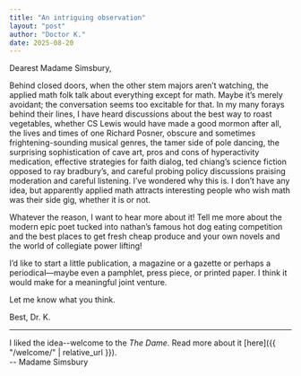 ```yaml
---
title: "An intriguing observation"
layout: "post"
author: "Doctor K."
date: 2025-08-20
---
```

Dearest Madame Simsbury,

Behind closed doors, when the other stem majors aren’t watching, the applied math folk talk about everything except for math. Maybe it’s merely avoidant; the conversation seems too excitable for that. In my many forays behind their lines, I have heard discussions about the best way to roast vegetables, whether CS Lewis would have made a good mormon after all, the lives and times of one Richard Posner, obscure and sometimes frightening-sounding musical genres, the tamer side of pole dancing, the surprising sophistication of cave art, pros and cons of hyperactivity medication, effective strategies for faith dialog, ted chiang’s science fiction opposed to ray bradbury’s, and careful probing policy discussions praising moderation and careful listening. I’ve wondered why this is. I don’t have any idea, but apparently applied math attracts interesting people who wish math was their side gig, whether it is or not. 

Whatever the reason, I want to hear more about it! Tell me more about the modern epic poet tucked into nathan’s famous hot dog eating competition and the best places to get fresh cheap produce and your own novels and the world of collegiate power lifting!  

I’d like to start a little publication, a magazine or a gazette or perhaps a periodical—maybe even a pamphlet, press piece, or printed paper. I think it would make for a meaningful joint venture.

Let me know what you think.

Best,
Dr. K.

___
  
  
I liked the idea--welcome to the *The Dame*. Read more about it [here]({{ "/welcome/" | relative_url }}).  
-- Madame Simsbury
